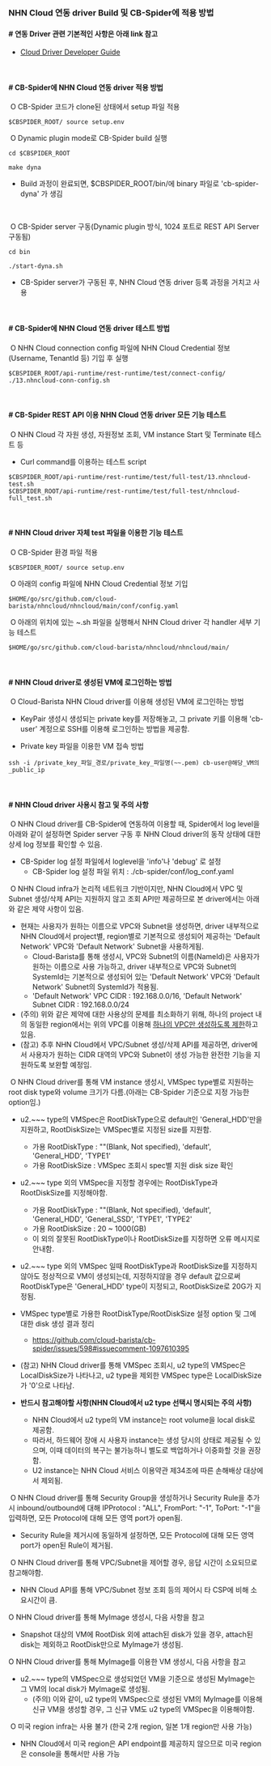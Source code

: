 ### NHN Cloud 연동 driver Build 및 CB-Spider에 적용 방법

#### # 연동 Driver 관련 기본적인 사항은 아래 link 참고

   - [Cloud Driver Developer Guide](https://github.com/cloud-barista/cb-spider/wiki/Cloud-Driver-Developer-Guide) 
<p><br>

#### # CB-Spider에 NHN Cloud 연동 driver 적용 방법

​	O CB-Spider 코드가 clone된 상태에서 setup 파일 적용
```
$CBSPIDER_ROOT/ source setup.env
```

​	O Dynamic plugin mode로 CB-Spider build 실행

```
cd $CBSPIDER_ROOT

make dyna

```
   - Build 과정이 완료되면, $CBSPIDER_ROOT/bin/에 binary 파일로 'cb-spider-dyna' 가 생김 

<p><br>

​	O CB-Spider server 구동(Dynamic plugin 방식, 1024 포트로 REST API Server 구동됨)

```
cd bin

./start-dyna.sh
```

   - CB-Spider server가 구동된 후, NHN Cloud 연동 driver 등록 과정을 거치고 사용

<p><br>

#### # CB-Spider에 NHN Cloud 연동 driver 테스트 방법

​	O NHN Cloud connection config 파일에 NHN Cloud Credential 정보(Username, TenantId 등) 기입 후 실행<BR>

```
$CBSPIDER_ROOT/api-runtime/rest-runtime/test/connect-config/ ./13.nhncloud-conn-config.sh
```
<p><br>

#### # CB-Spider REST API 이용 NHN Cloud 연동 driver 모든 기능 테스트

​	O NHN Cloud 각 자원 생성, 자원정보 조회, VM instance Start 및 Terminate 테스트 등

-   Curl command를 이용하는 테스트 script
```
$CBSPIDER_ROOT/api-runtime/rest-runtime/test/full-test/13.nhncloud-test.sh
$CBSPIDER_ROOT/api-runtime/rest-runtime/test/full-test/nhncloud-full_test.sh
```
<p><br>

#### # NHN Cloud driver 자체 test 파일을 이용한 기능 테스트

​	O CB-Spider 환경 파일 적용
```
$CBSPIDER_ROOT/ source setup.env
```

​	O 아래의 config 파일에 NHN Cloud Credential 정보 기입
```
$HOME/go/src/github.com/cloud-barista/nhncloud/nhncloud/main/conf/config.yaml
```

​	O 아래의 위치에 있는 ~.sh 파일을 실행해서 NHN Cloud driver 각 handler 세부 기능 테스트 
```
$HOME/go/src/github.com/cloud-barista/nhncloud/nhncloud/main/
```
<p><br>

#### # NHN Cloud driver로 생성된 VM에 로그인하는 방법

​	O Cloud-Barista NHN Cloud driver를 이용해 생성된 VM에 로그인하는 방법

   - KeyPair 생성시 생성되는 private key를 저장해놓고, 그 private 키를 이용해 'cb-user' 계정으로 SSH를 이용해 로그인하는 방법을 제공함.

   - Private key 파일을 이용한 VM 접속 방법 

```
ssh -i /private_key_파일_경로/private_key_파일명(~~.pem) cb-user@해당_VM의_public_ip
```
<p><br>

#### # NHN Cloud driver 사용시 참고 및 주의 사항
​	O NHN Cloud driver를 CB-Spider에 연동하여 이용할 때, Spider에서 log level을 아래와 같이 설정하면 Spider server 구동 후 NHN Cloud driver의 동작 상태에 대한 상세 log 정보를 확인할 수 있음.
   - CB-Spider log 설정 파일에서 loglevel을 'info'나 'debug' 로 설정
      - CB-Spider log 설정 파일 위치 : ./cb-spider/conf/log_conf.yaml

​	O NHN Cloud infra가 논리적 네트워크 기반이지만, NHN Cloud에서 VPC 및 Subnet 생성/삭제 API는 지원하지 않고 조회 API만 제공하므로 본 driver에서는 아래와 같은 제약 사항이 있음.
   - 현재는 사용자가 원하는 이름으로 VPC와 Subnet을 생성하면, driver 내부적으로 NHN Cloud에서 project별, region별로 기본적으로 생성되어 제공하는 'Default Network' VPC와 'Default Network' Subnet을 사용하게됨.
      - Cloud-Barista를 통해 생성시, VPC와 Subnet의 이름(NameId)은 사용자가 원하는 이름으로 사용 가능하고, driver 내부적으로 VPC와 Subnet의 SystemId는 기본적으로 생성되어 있는 'Default Network' VPC와 'Default Network' Subnet의 SystemId가 적용됨.
      - 'Default Network' VPC CIDR : 192.168.0.0/16, 'Default Network' Subnet CIDR : 192.168.0.0/24
   - (주의) 위와 같은 제약에 대한 사용상의 문제를 최소화하기 위해, 하나의 project 내의 동일한 region에서는 위의 VPC를 이용해 <u>하나의 VPC만 생성하도록 제한</u>하고있음.
   - (참고) 추후 NHN Cloud에서 VPC/Subnet 생성/삭제 API를 제공하면, driver에서 사용자가 원하는 CIDR 대역의 VPC와 Subnet이 생성 가능한 완전한 기능을 지원하도록 보완할 예정임.

​	O NHN Cloud driver를 통해 VM instance 생성시, VMSpec type별로 지원하는 root disk type와 volume 크기가 다름.(아래는 CB-Spider 기준으로 지정 가능한 option임.)
   - u2.~~~ type의 VMSpec은 RootDiskType으로 default인 'General_HDD'만을 지원하고, RootDiskSize는 VMSpec별로 지정된 size를 지원함.
      - 가용 RootDiskType : ""(Blank, Not specified), 'default', 'General_HDD', 'TYPE1'
      - 가용 RootDiskSize : VMSpec 조회시 spec별 지원 disk size 확인
   - u2.~~~ type 외의 VMSpec을 지정할 경우에는 RootDiskType과 RootDiskSize를 지정해야함.
      - 가용 RootDiskType : ""(Blank, Not specified), 'default', 'General_HDD', 'General_SSD', 'TYPE1', 'TYPE2'
      - 가용 RootDiskSize : 20 ~ 1000(GB)
      - 이 외의 잘못된 RootDiskType이나 RootDiskSize를 지정하면 오류 메시지로 안내함.
   - u2.~~~ type 외의 VMSpec 일때 RootDiskType과 RootDiskSize를 지정하지 않아도 정상적으로 VM이 생성되는데, 지정하지않을 경우 default 값으로써 RootDiskType은 'General_HDD' type이 지정되고, RootDiskSize로 20G가 지정됨.
   - VMSpec type별로 가용한 RootDiskType/RootDiskSize 설정 option 및 그에 대한 disk 생성 결과 정리
      - https://github.com/cloud-barista/cb-spider/issues/598#issuecomment-1097610395
      
   - (참고) NHN Cloud driver를 통해 VMSpec 조회시, u2 type의 VMSpec은 LocalDiskSize가 나타나고, u2 type을 제외한 VMSpec type은 LocalDiskSize가 '0'으로 나타남.

   - <B>반드시 참고해야할 사항(NHN Cloud에서 u2 type 선택시 명시되는 주의 사항)</B>
      - NHN Cloud에서 u2 type의 VM instance는 root volume을 local disk로 제공함.
      - 따라서, 하드웨어 장애 시 사용자 instance는 생성 당시의 상태로 제공될 수 있으며, 이때 데이터의 복구는 불가능하니 별도로 백업하거나 이중화할 것을 권장함.
      - U2 instance는 NHN Cloud 서비스 이용약관 제34조에 따른 손해배상 대상에서 제외됨.

​	O NHN Cloud driver를 통해 Security Group을 생성하거나 Security Rule을 추가시 inbound/outbound에 대해 IPProtocol : "ALL", FromPort: "-1", ToPort: "-1"을 입력하면, 모든 Protocol에 대해 모든 영역 port가 open됨.
   - Security Rule을 제거시에 동일하게 설정하면, 모든 Protocol에 대해 모든 영역 port가 open된 Rule이 제거됨.

​	O NHN Cloud driver를 통해 VPC/Subnet을 제어할 경우, 응답 시간이 소요되므로 참고해야함.
   - NHN Cloud API를 통해 VPC/Subnet 정보 조회 등의 제어시 타 CSP에 비해 소요시간이 큼.

  ​O NHN Cloud driver를 통해 MyImage 생성시, 다음 사항을 참고
   - Snapshot 대상의 VM에 RootDisk 외에 attach된 disk가 있을 경우, attach된 disk는 제외하고 RootDisk만으로 MyImage가 생성됨.

  ​O NHN Cloud driver를 통해 MyImage를 이용한 VM 생성시, 다음 사항을 참고
   - u2.~~~ type의 VMSpec으로 생성되었던 VM을 기준으로 생성된 MyImage는 그 VM의 local disk가 MyImage로 생성됨.
      - (주의) 이와 같이, u2 type의 VMSpec으로 생성된 VM의 MyImage를 이용해 신규 VM을 생성할 경우, 그 신규 VM도 u2 type의 VMSpec을 이용해야함.

​	O 미국 region infra는 사용 불가 (한국 2개 region, 일본 1개 region만 사용 가능)
   - NHN Cloud에서 미국 region은 API endpoint를 제공하지 않으므로 미국 region은 console을 통해서만 사용 가능
